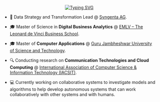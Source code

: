 <p align="center">
<a href="https://github.com/ianthropos88">
    <img src="https://readme-typing-svg.demolab.com?font=Georgia&size=18&duration=2000&pause=100&multiline=true&width=500&height=80&lines=Partho+Choudhury;Technologist+%7C+Cloud+Architect+%7C+Applied+Data+Scientist;AI+Enthusiast+%7C+Data+Architect+%7C+Machine+Learning" alt="Typing SVG" />
</a>
<br/>
  
</p>

* 💼 Data Strategy and Transformation Lead @ [Syngenta AG](https://www.syngentagroup.com/en). 

* 🎓 Master of Science in **Digital Business Analytics** @ [EMLV – The Leonard de Vinci Business School](https://www.emlv.fr/).

* 🎓 Master of **Computer Applications** @ [Guru Jambheshwar University of Science and Technology](https://www.gjust.ac.in/).

* 🔍 Conducting research on **Communication Technologies and Cloud Computing** @ [
International Association of Computer Science & Information Technology (IACSIT)](http://www.iacsit.org/).

* 💻 Currently working on collaborative systems to investigate models and algorithms to help develop autonomous systems that can work collaboratively with other systems and with humans.
